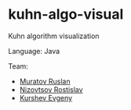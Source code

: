 # kuhn-algo-visual
Kuhn algorithm visualization

Language: Java

Team:
* [Muratov Ruslan](https://github.com/muratom/)
* [Nizovtsov Rostislav](https://github.com/R0st0k)
* [Kurshev Evgeny](https://github.com/jendos2001)

